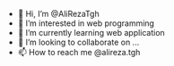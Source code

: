 - 👋 Hi, I’m @AliRezaTgh
- 👀 I’m interested in web programming
- 🌱 I’m currently learning web application
- 💞️ I’m looking to collaborate on ...
- 📫 How to reach me @alireza.tgh

<!---
AliRezaTgh/AliRezaTgh is a ✨ special ✨ repository because its `README.md` (this file) appears on your GitHub profile.
You can click the Preview link to take a look at your changes.
--->
